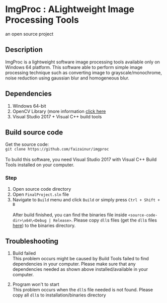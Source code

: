 # ImgProc : ALightweight Image Processing Tools
an open source project

## Description
ImgProc is a lightweight software image processing tools available only on Windows 64 platform. This software able to perform
simple image processing technique such as converting image to grayscale/monochrome, noise reduction using gaussian blur and homogeneous blur.

## Dependencies
1. Windows 64-bit
2. OpenCV Library (more information [click here](https://opencv.org/)
3. Visual Studio 2017 + Visual C++ build tools

## Build source code
Get the source code: </br>
```git clone https://github.com/faizainur/imgproc```</br></br>
To build this software, you need Visual Studio 2017 with Visual C++ Build Tools installed on your computer.</br>
### Step
1. Open source code directory
2. Open ```FinalProject.sln``` file
3. Navigate to ```Build``` menu and click ```Build``` or simply press ```Ctrl + Shift + B```</br></br>
After build finished, you can find the binaries file inside ```<source-code-dir>\x64\<Debug | Release>```. Please copy ```dll```s files
(get the ```dll```s files [here]()) to the binaries directory.
## Troubleshooting
1. Build failed</br>
This problem occurs might be caused by Build Tools failed to find dependencies in your computer. Please make sure that
any dependencies needed as shown above installed/available in your computer.

2. Program won't to start</br>
This problem occurs when the ```dll```s file needed is not found. Please copy all ```dll```s to installation/binaries directory
